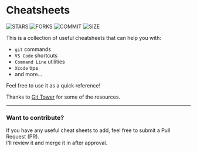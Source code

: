 # Cheatsheets

![STARS](https://img.shields.io/github/stars/singhvijayp/cheatsheets?style=social)  ![FORKS](https://img.shields.io/github/forks/singhvijayp/cheatsheets?style=social)  ![COMMIT](https://img.shields.io/github/last-commit/singhvijayp/cheatsheets)  ![SIZE](https://img.shields.io/github/repo-size/singhvijayp/cheatsheets)

This is a collection of useful cheatsheets that can help you with:

- `git` commands  
- `VS Code` shortcuts  
- `Command Line` utilities  
- `Xcode` tips  
- and more...

Feel free to use it as a quick reference!

Thanks to [Git Tower](https://www.git-tower.com/) for some of the resources.

---

### Want to contribute?

If you have any useful cheat sheets to add, feel free to submit a Pull Request (PR).  
I'll review it and merge it in after approval.

